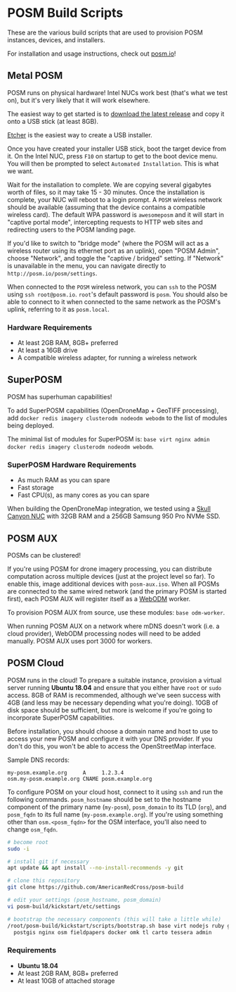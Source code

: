 # POSM Build Scripts

These are the various build scripts that are used to provision POSM instances, devices, and
installers.

For installation and usage instructions, check out [posm.io](http://posm.io/docs)!

## Metal POSM

POSM runs on physical hardware! Intel NUCs work best (that's what we test on), but it's very likely
that it will work elsewhere.

The easiest way to get started is to [download the latest
release](https://github.com/posm/posm-build/releases) and copy it onto a USB
stick (at least 8GB).

[Etcher](https://etcher.io/) is the easiest way to create a USB installer.

Once you have created your installer USB stick, boot the target device from it. On the Intel NUC,
press `F10` on startup to get to the boot device menu. You will then be prompted to select
`Automated Installation`. This is what we want.

Wait for the installation to complete. We are copying several gigabytes worth of files, so it may
take 15 - 30 minutes. Once the installation is complete, your NUC will reboot to a login prompt. A
`POSM` wireless network should be available (assuming that the device contains a compatible wireless
card). The default WPA password is `awesomeposm` and it will start in "captive portal mode",
intercepting requests to HTTP web sites and redirecting users to the POSM landing page.

If you'd like to switch to "bridge mode" (where the POSM will act as a wireless router using its
ethernet port as an uplink), open "POSM Admin", choose "Network", and toggle the "captive / bridged"
setting. If "Network" is unavailable in the menu, you can navigate directly to
`http://posm.io/posm/settings`.

When connected to the `POSM` wireless network, you can `ssh` to the POSM using `ssh root@posm.io`.
`root`'s default password is `posm`. You should also be able to connect to it when connected to the
same network as the POSM's uplink, referring to it as `posm.local`.

### Hardware Requirements

* At least 2GB RAM, 8GB+ preferred
* At least a 16GB drive
* A compatible wireless adapter, for running a wireless network

## SuperPOSM

POSM has superhuman capabilities!

To add SuperPOSM capabilities (OpenDroneMap + GeoTIFF processing), add `docker redis imagery
clusterodm nodeodm webodm` to the list of modules being deployed.

The minimal list of modules for SuperPOSM is: `base virt nginx admin docker redis imagery
clusterodm nodeodm webodm`.

### SuperPOSM Hardware Requirements

* As much RAM as you can spare
* Fast storage
* Fast CPU(s), as many cores as you can spare

When building the OpenDroneMap integration, we tested using a [Skull Canyon
NUC](http://www.intel.com/content/www/us/en/nuc/nuc-kit-nuc6i7kyk-features-configurations.html) with
32GB RAM and a 256GB Samsung 950 Pro NVMe SSD.

## POSM AUX

POSMs can be clustered!

If you're using POSM for drone imagery processing, you can distribute
computation across multiple devices (just at the project level so far). To
enable this, image additional devices with `posm-aux.iso`. When all POSMs are
connected to the same wired network (and the primary POSM is started first),
each POSM AUX will register itself as a
[WebODM](https://www.opendronemap.org/webodm/) worker.

To provision POSM AUX from source, use these modules: `base odm-worker`.

When running POSM AUX on a network where mDNS doesn't work (i.e. a cloud
provider), WebODM processing nodes will need to be added manually. POSM AUX
uses port 3000 for workers.

## POSM Cloud

POSM runs in the cloud! To prepare a suitable instance, provision a virtual server running **Ubuntu
18.04** and ensure that you either have `root` or `sudo` access. 8GB of RAM is recommended, although
we've seen success with 4GB (and less may be necessary depending what you're doing). 10GB of disk
space should be sufficient, but more is welcome if you're going to incorporate SuperPOSM capabilities.

Before installation, you should choose a domain name and host to use to access your new POSM and
configure it with your DNS provider. If you don't do this, you won't be able to access the
OpenStreetMap interface.

Sample DNS records:

```text
my-posm.example.org     A     1.2.3.4
osm.my-posm.example.org CNAME posm.example.org
```

To configure POSM on your cloud host, connect to it using `ssh` and run the following commands.
`posm_hostname` should be set to the hostname component of the primary name (`my-posm`),
`posm_domain` to its TLD (`org`), and `posm_fqdn` to its full name (`my-posm.example.org`). If
you're using something other than `osm.<posm_fqdn>` for the OSM interface, you'll also need to
change `osm_fqdn`.

```bash
# become root
sudo -i

# install git if necessary
apt update && apt install --no-install-recommends -y git

# clone this repository
git clone https://github.com/AmericanRedCross/posm-build

# edit your settings (posm_hostname, posm_domain)
vi posm-build/kickstart/etc/settings

# bootstrap the necessary components (this will take a little while)
/root/posm-build/kickstart/scripts/bootstrap.sh base virt nodejs ruby gis \
  postgis nginx osm fieldpapers docker omk tl carto tessera admin
```

### Requirements

* **Ubuntu 18.04**
* At least 2GB RAM, 8GB+ preferred
* At least 10GB of attached storage
